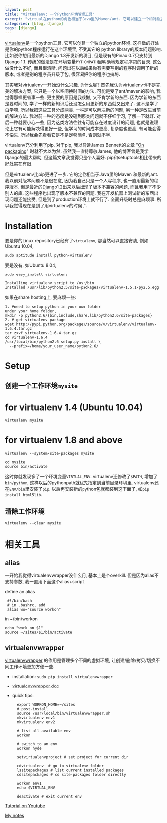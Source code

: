 ```yaml
---
layout: post
title: "Virtualenv: 一个Python环境管理工具"
excerpt: "virtual在python的角色相当于Java里的Maven/ant. 它可以建立一个相对独立的虚拟环境, 你可以有指定工具库的版本而不受其它安装的影响."
categories: [blog, django]
tags: [django]
---
```


[virtualenv][virtualenv]是一个python工具. 它可以创建一个独立的python环境. 这样做的好处是你的python程序运行在这个环境里, 不受其它的
python library的版本问题影响. 比如说你想用最新的Django 1.3开发新的项目, 但是现有的Pinax 0.7只支持到Django 1.1. 传统的做法是在环境变量`PYTHONPATH`里明确地规定程序包的目录. 这么做没什么不好, 而且很清晰. 问题出在以后如果你有需要写别的程序时调用了新的版本, 或者是别的程序员升级了包, 很容易把你的程序也搞垮. 

其实我对virtualenv一开始没什么兴趣. 为什么呢? 
首先我认为virtualenv也不是完美的解决方案, 它只是一个以空间换时间的方法. 可能是受了ant/maven的影响, 我觉得那样更省事一些. 
更主要的原因是我很懒, 又不肯学新的东西. 因为学新的东西是要时间的, 
学了一样的新知识后还没怎么用更新的东西就又出来了. 这不是学了白学嘛. 
所以我把这些工具分成两类. 一种是可以解决新的问题, 另一种是改进当前的解决方法. 
我对前一种的态度是没碰到那类问题就不仔细学习, 了解一下就好. 对后一种就要小心一些, 因为这类方法往往有可能存在过度设计的问题, 也就是说理论上它有可能解决得更好一些, 但学习的时间成本更高, 复杂度也更高, 有可能会得不偿失. 所以我会先看看它是不是足够简单, 否则就不学. 

virtualenv充分利用了pip. 对于pip, 我以前读James Bennett的文章 "[On packaging](http://www.b-list.org/weblog/2008/dec/14/packaging/)" 时就不大以为然. 虽然我一直特尊敬James, 他的博客曾是我学Django的最大帮助, 
但这篇文章我觉得只是个人喜好. pip和setuptools相比带来的好处实在有限. 

但是virtualenv比pip更进了一步. 它的定位相当于Java里的Maven
和最新的ant. 我以前对版本问题不是很在意, 因为我自己只是一个人写程序, 也一直用最新的程序版本. 但是最近的Django1.2出来以后出现了版本不兼容的问题, 而且我用了不少别人的库, 这些程序也出现了版本不兼容的问题. 我在开发机器上测试新的东西出现问题还能接受, 但是到了production环境上就不行了. 全面升级时总是麻烦事. 所以我觉得现在是到了用virtualenv的时候了. 

Installation
=============
要是你的Linux repository已经有了`virtualenv`, 那当然可以直接安装, 例如Ubuntu 10.04,

	sudo aptitude install python-virtualenv

要是没有, 如Ubuntu 8.04, 

    sudo easy_install virtualenv

    Installing virtualenv script to /usr/bin
    Installed /usr/lib/python2.5/site-packages/virtualenv-1.5.1-py2.5.egg

如果在share hosting上, 要麻烦一些:

    1. #need to setup python in your own folder
    under your home folder, 
    mkdir -p python2.6/{bin,include,share,lib/python2.6/site-packages}
    2. # get virtualenv package
    wget http://pypi.python.org/packages/source/v/virtualenv/virtualenv-1.6.4.tar.gz
    tar zxvf virtualenv-1.6.4.tar.gz 
    cd virtualenv-1.6.4
    /usr/local/bin/python2.6 setup.py install \
      --prefix=/home/your_user_name/python2.6/
    

Setup
========
创建一个工作环境`mysite`
--------------------------
  # for virtualenv 1.4 (Ubuntu 10.04)
	virtualenv mysite
  # for virtualenv 1.8 and above
	virtualenv --system-site-packages mysite

	cd mysite
	source bin/activate

这时你就发现多了一个环境变量`VIRTUAL_ENV`. virtualenv还修改了`$PATH`, 增加了`bin/python`, 这样以后的pythonpath就优先指定到当前目录环境里. 
virtualenv还在`ENV/bin`里安装了`pip`. 以后再安装新的python包就都装到这下面了, 如`pip install html5lib`. 

清除工作环境
--------------------------

    virtualenv --clear mysite


相关工具
=========
## alias        
一开始我觉得virtualenvwrapper没什么用, 基本上是个overkill.
但是因为alias不支持参数, 我一直用下面这个alias+script, 

define an alias

     #!/bin/bash
     # in .bashrc, add
     alias wo="source workon"

in ~/bin/workon

    echo "work on $1"
    source ~/sites/$1/bin/activate

## virtualenvwrapper

[virtualenvwrapper](http://www.doughellmann.com/projects/virtualenvwrapper/) 的作用是管理多个不同的虚拟环境, 让创建/删除/拷贝/切换不同工作环境更加方便一些.

* installation: `sudo pip install virtualenvwrapper`
  

* [virtualenvwrapper doc](http://www.doughellmann.com/docs/virtualenvwrapper/)
* quick tips:

        export WORKON_HOME=~/sites
        # post-install 
        source /usr/local/bin/virtualenvwrapper.sh
        mkvirtualenv env1
        mkvirtualenv env2

        # list all available env
        workon

        # switch to an env
        workon hyde

        setvirtualenvproject # set project for current dir

        cdvirtualenv  # go to virtualenv folder
        lssitepackages # list current installed packages
        cdsitepackages # cd site-packages folder directly

        workon env1
        echo $VIRTUAL_ENV

        deactivate # exit current env
        
[Tutorial on Youtube](http://www.youtube.com/watch?v=UcbUXq0wd-8&list=UUd-EhXGbXSozuzsAAdPIn3A)

[My notes](/knowledge/entry/virtualenv.html)

[virtualenv]: http://www.virtualenv.org/
